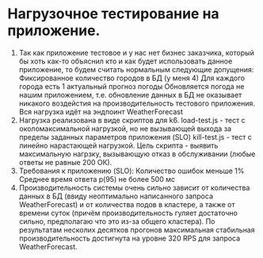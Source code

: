 # Нагрузочное тестирование на приложение.
1. Так как приложение тестовое и у нас нет бизнес заказчика, который бы хоть как-то объяснил кто и как будет использовать данное приложение, то будем считать нормальным следующие допущения:
   Фиксированное количество городов в БД (у меня 4)
   Для каждого города есть 1 актуальный прогноз погоды
   Обновляется погода не нашим приложением, т.е. обновление данных в БД не оказывает никакого воздейстия на производительность тестового приложения.
   Вся нагрузка идёт на эндпоинт WeatherForecast
3. Нагрузка реализована в виде скриптов для k6.
   load-test.js - тест с околомаксимальной нагрузкой, но не вызывающей выхода за пределы заданных параметров приложения (SLO)
   kill-test.js - тест с линейно нарастающей нагрузкой. Цель скрипта - выявить максимальную нагрзку, вызывающую отказ в обслуживании (любые ответы не равные 200 ОК).
4. Требования к приложению (SLO):
   Количество ошибок меньше 1%
   Среднее время ответа p(95) не более 500 мс
5. Производительность системы очень сильно зависит от количества данных в БД (ввиду неоптимально написанного запроса WeatherForecast) и от количества подов в кластере, а также от времени суток (причём производительность гуляет достаточно сильно, предполагаю что это из-за общего кластера).
   По результатам несколих десятков прогонов максимальная стабильная производительность достигнута на уровне 320 RPS для запроса WeatherForecast.
